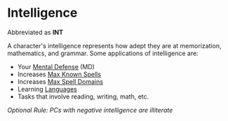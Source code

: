 # Intelligence

Abbreviated as **INT**

A character's intelligence represents how adept they are at memorization, mathematics, and grammar. Some applications of intelligence are:

- Your [Mental Defense](../Derived%20Statistics/Mental%20Defense.md) (MD)
- Increases [Max Known Spells](../../Magic/Spellcasting/Spell%20Learning/Known%20Spells.md#Max%20Known%20Spells)
- Increases [Max Spell Domains](../../Magic/Spellcasting/Spell%20Learning/Learned%20Domains.md#Max%20Spell%20Domains)
- Learning [Languages](../Ancenstries/The%20People%20of%20Mithrinia/Languages/Languages.md)
- Tasks that involve reading, writing, math, etc.

*Optional Rule: PCs with negative intelligence are illiterate*
